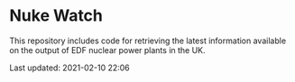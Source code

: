 # Nuke Watch

This repository includes code for retrieving the latest information available on the output of EDF nuclear power plants in the UK.

Last updated: 2021-02-10 22:06